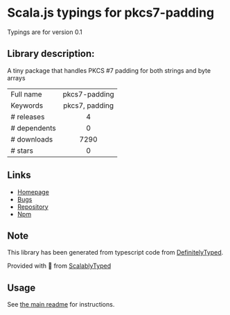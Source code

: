 
# Scala.js typings for pkcs7-padding

Typings are for version 0.1

## Library description:
A tiny package that handles PKCS #7 padding for both strings and byte arrays

|                    |                 |
| ------------------ | :-------------: |
| Full name          | pkcs7-padding |
| Keywords           | pkcs7, padding |
| # releases         | 4 |
| # dependents       | 0 |
| # downloads        | 7290 |
| # stars            | 0 |

## Links
- [Homepage](https://github.com/neeh/pkcs7-padding#readme)
- [Bugs](https://github.com/neeh/pkcs7-padding/issues)
- [Repository](https://github.com/neeh/pkcs7-padding)
- [Npm](https://www.npmjs.com/package/pkcs7-padding)
    


## Note
This library has been generated from typescript code from [DefinitelyTyped](https://definitelytyped.org).

Provided with :purple_heart: from [ScalablyTyped](https://github.com/oyvindberg/ScalablyTyped)

## Usage
See [the main readme](../../readme.md) for instructions.


